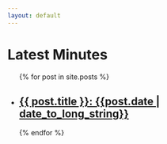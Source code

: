 ```yaml
---
layout: default
---
```

<h1>Latest Minutes</h1>

<ul>
{% for post in site.posts %}
<li>
<h2><a href="https://gigascience.github.io/techteam{{ post.url }}">{{ post.title }}: {{post.date | date_to_long_string}}</a></h2>
</li>
{% endfor %}
</ul>
